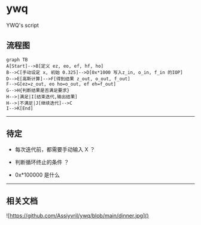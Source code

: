 # ywq

YWQ's script

## 流程图

```mermaid
graph TB
A[Start]-->B[定义 ez, eo, ef, hf, ho]
B-->C[手动设定 x, 初始 0.325]-->D[0x*1000 写入z_in, o_in, f_in 的IOP]
D-->E[高斯计算]-->F[得到结果 z_out, o_out, f_out]
F-->G[ez=z_out, eo ho=o_out, ef eh=f_out]
G-->H{判断结果是否满足要求}
H-->|满足|I[结束迭代,输出结果]
H-->|不满足|J[继续迭代]-->C
I-->K[End]
```

---

## 待定

- 每次迭代前，都需要手动输入 X ？

- 判断循环终止的条件 ？
- 0x*100000 是什么

---

## 相关文档

![https://github.com/Assiyvril/ywq/blob/main/dinner.jpg]()

